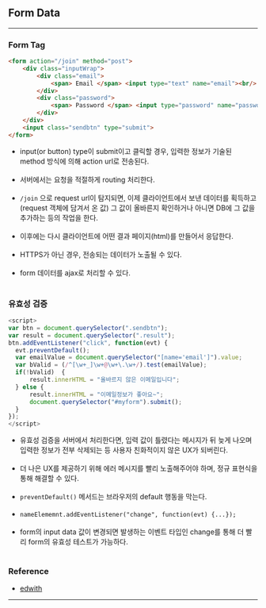Form Data
---------

---

### Form Tag<br>

```html
<form action="/join" method="post">
    <div class="inputWrap">
        <div class="email">
            <span> Email </span> <input type="text" name="email"><br/>
        </div>
        <div class="password">
            <span> Password </span> <input type="password" name="password"><br/>
        </div>
    </div>
    <input class="sendbtn" type="submit">
</form>
```

-	input(or button) type이 submit이고 클릭할 경우, 입력한 정보가 기술된 method 방식에 의해 action url로 전송된다.<br><br>
-	서버에서는 요청을 적절하게 routing 처리한다.<br><br>
-	`/join` 으로 request url이 탐지되면, 이제 클라이언트에서 보낸 데이터를 획득하고(request 객체에 담겨서 온 값) 그 값이 올바른지 확인하거나 아니면 DB에 그 값을 추가하는 등의 작업을 한다.<br><br>
-	이후에는 다시 클라이언트에 어떤 결과 페이지(html)를 만들어서 응답한다.<br><br>
-	HTTPS가 아닌 경우, 전송되는 데이터가 노출될 수 있다.<br><br>
-	form 데이터를 ajax로 처리할 수 있다.<br><br>

### 유효성 검증<br>

```javascript
<script>
var btn = document.querySelector(".sendbtn");
var result = document.querySelector(".result");
btn.addEventListener("click", function(evt) {
  evt.preventDefault();
  var emailValue = document.querySelector("[name='email']").value;
  var bValid = (/^[\w+_]\w+@\w+\.\w+/).test(emailValue);
  if(!bValid)  {
      result.innerHTML = "올바르지 않은 이메일입니다";
  } else {
      result.innerHTML = "이메일정보가 좋아요~";
      document.querySelector("#myform").submit();
  }
});
</script>
```

-	유효성 검증을 서버에서 처리한다면, 입력 값이 틀렸다는 메시지가 뒤 늦게 나오며 입력한 정보가 전부 삭제되는 등 사용자 친화적이지 않은 UX가 되버린다.<br><br>
-	더 나은 UX를 제공하기 위해 에러 메시지를 빨리 노출해주어야 하며, 정규 표현식을 통해 해결할 수 있다.<br><br>
-	`preventDefault()` 메서드는 브라우저의 default 행동을 막는다.<br><br>
-	`nameElememnt.addEventListener("change", function(evt) {...});` <br><br>
-	form의 input data 값이 변경되면 발생하는 이벤트 타입인 change를 통해 더 빨리 form의 유효성 테스트가 가능하다.<br><br>

### Reference<br>

-	[edwith](https://www.edwith.org/boostcourse-web/lecture/16796/)

---
